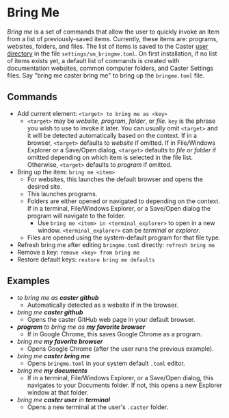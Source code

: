 # Bring Me

_Bring me_ is a set of commands that allow the user to quickly invoke an item from a list of previously-saved items. Currently, these items are: programs, websites, folders, and files. The list of items is saved to the Caster [user directory](https://caster-lexiconcode.readthedocs.io/en/documentation/readthedocs/User_Dir/Caster_User_Dir/)  in the file `settings/sm_bringme.toml`. On first installation, if no list of items exists yet, a default list of commands is created with documentation websites, common computer folders, and Caster Settings files. Say "bring me caster bring me" to bring up the `bringme.toml` file.

## Commands

- Add current element: `<target> to bring me as <key>`
    - `<target>` may be _website_, _program_, _folder_, or _file_. `key` is the phrase you wish to use to invoke it later. You can usually omit `<target>` and it will be detected automatically based on the context. If in a browser, `<target>` defaults to _website_ if omitted. If in File/Windows Explorer or a Save/Open dialog, `<target>` defaults to _file_ or _folder_ if omitted depending on which item is selected in the file list. Otherwise, `<target>` defaults to _program_ if omitted.
- Bring up the item: `bring me <item>`
    - For websites, this launches the default browser and opens the desired site.
    - This launches programs.
    - Folders are either opened or navigated to depending on the context. If in a terminal, File/Windows Explorer, or a Save/Open dialog the program will navigate to the folder.
        - Use `bring me <item> in <terminal_explorer>` to open in a new window. `<terminal_explorer>` can be _terminal_ or _explorer_.
    - Files are opened using the system-default program for that file type.
- Refresh bring me after editing `bringme.toml` directly: `refresh bring me`
- Remove a key: `remove <key> from bring me`
- Restore default keys: `restore bring me defaults`

## Examples

- _to bring me as **caster github**_
    - Automatically detected as a website if in the browser.
- _bring me **caster github**_
    - Opens the caster GitHub web page in your default browser.
- _**program** to bring me as **my favorite browser**_
    - If in Google Chrome, this saves Google Chrome as a program.
- _bring me **my favorite browser**_
    - Opens Google Chrome (after the user runs the previous example).
- _bring me **caster bring me**_
    - Opens `bringme.toml` in your system default `.toml` editor.
- _bring me **my documents**_
    - If in a terminal, File/Windows Explorer, or a Save/Open dialog, this navigates to your Documents folder. If not, this opens a new Explorer window at that folder.
- _bring me **caster user** in **terminal**_
    - Opens a new terminal at the user's `.caster` folder.
